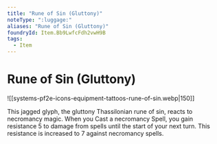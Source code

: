 ```yaml
---
title: "Rune of Sin (Gluttony)"
noteType: ":luggage:"
aliases: "Rune of Sin (Gluttony)"
foundryId: Item.Bb9LwfcFdh2vwH9B
tags:
  - Item
---
```


# Rune of Sin (Gluttony)
![[systems-pf2e-icons-equipment-tattoos-rune-of-sin.webp|150]]

This jagged glyph, the gluttony Thassilonian rune of sin, reacts to necromancy magic. When you Cast a necromancy Spell, you gain resistance 5 to damage from spells until the start of your next turn. This resistance is increased to 7 against necromancy spells.
